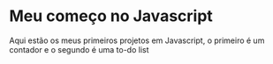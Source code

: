 <h1>Meu começo no Javascript</h1>

<p>Aqui estão os meus primeiros projetos em Javascript, o primeiro é um contador e o segundo é uma to-do list</p>